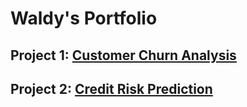 # Waldy's Portfolio

## Project 1: [Customer Churn Analysis](https://github.com/waldysetio/customer-churn-analysis)
## Project 2: [Credit Risk Prediction](https://github.com/waldysetio/credit-risk)
